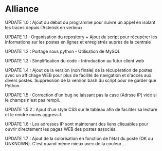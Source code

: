 # Alliance

UPDATE 1.0 : Ajout du début du programme pour suivre un appel en isolant les traces depuis l'Asterisk en verbeux 

UPDATE 1.1 : Organisation du repository + Ajout du script pour récupérer les informations sur les postes en lignes et enregistrés auprès de la centrale

UPDATE 1.2 : Portage sous python - Utilisation de MySQL

UPDATE 1.3 : Simplification du code - Introduction au futur client web

UPDATE 1.4 : Ajout de la version (non finale) de la récupération de postes avec un affichage WEB pour plus de facilité de navigation et d'accès aux divers postes. 
             Suppression de la version bash du script pour ne garder que Python.
             
UPDATE 1.5 : Correction d'un bug ne laissant pas la case (Adrsse IP) vide si le champs n'est pas rempli. 

UPDATE 1.5.2 : Ajout d'un style CSS sur le tableau afin de faciliter sa lecture et le rendre moins aggressif.

UPDATE 1.6 : Les adresses IP sont maintenant des liens cliquables pour ouvrir directement les pages WEB des postes associés.

UPDATE 1.7 : Ajout de la colorisation en fonction de l'état du poste (OK ou UNKNOWN). C'est quand même mieux avec de la couleur ...

